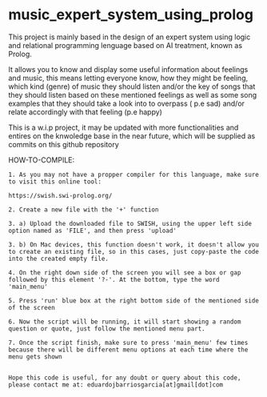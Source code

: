 # music_expert_system_using_prolog
This project is mainly based in the design of an expert system using logic and relational programming lenguage based on AI treatment, known as Prolog.

It allows you to know and display some useful information about feelings and music, this means letting everyone know, how they might be feeling, which kind (genre) of music they should listen and/or the key of songs that they should listen based on these mentioned feelings as well as some song examples that they should take a look into to overpass ( p.e sad) and/or relate accordingly with that feeling (p.e happy)

This is a w.i.p project, it may be updated with more functionalities and entires on the knwoledge base in the near future, which will be supplied as commits on this github repository

HOW-TO-COMPILE:
	
	1. As you may not have a propper compiler for this language, make sure to visit this online tool:
	
	https://swish.swi-prolog.org/
	
	2. Create a new file with the '+' function 
	
	3. a) Upload the downloaded file to SWISH, using the upper left side option named as 'FILE', and then press 'upload'
	
	3. b) On Mac devices, this function doesn't work, it doesn't allow you to create an existing file, so in this cases, just copy-paste the code into the created empty file.
	
	4. On the right down side of the screen you will see a box or gap followed by this element '?-'. At the bottom, type the word 'main_menu'
	
	5. Press 'run' blue box at the right bottom side of the mentioned side of the screen
	
	6. Now the script will be running, it will start showing a random question or quote, just follow the mentioned menu part.
	
	7. Once the script finish, make sure to press 'main_menu' few times because there will be different menu options at each time where the menu gets shown
	
	
	Hope this code is useful, for any doubt or query about this code, please contact me at: eduardojbarriosgarcia[at]gmail[dot]com

